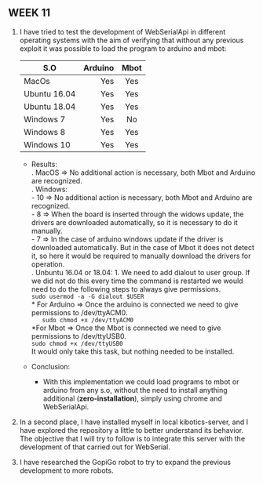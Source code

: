 ## WEEK 11

1. I have tried to test the development of WebSerialApi in different operating systems with the aim of verifying that without any previous exploit it was possible to load the program to arduino and mbot:   
    
    | S.O | Arduino | Mbot |
    | --- | ---: | :---: |
    | MacOs | Yes | Yes |
    | Ubuntu 16.04| Yes | Yes |
    | Ubuntu 18.04 | Yes | Yes |
    | Windows 7 | Yes | No |
    | Windows 8 | Yes | Yes |
    | Windows 10 | Yes | Yes |   
    
    * Results:    
        . MacOS => No additional action is necessary, both Mbot and Arduino are recognized.   
        . Windows:   
            - 10 => No additional action is necessary, both Mbot and Arduino are recognized.   
            - 8 => When the board is inserted through the widows update, the drivers are downloaded automatically, so it is necessary to do it manually.   
            - 7 => In the case of arduino windows update if the driver is downloaded automatically. But in the case of Mbot it does not detect it, so here it would be required to manually download the drivers for operation.   
        . Unbuntu 16.04 or 18.04:
            1. We need to add dialout to user group. If we did not do this every time the command is restarted we would need to do the following steps to always give permissions.     
            ```
            sudo usermod -a -G dialout $USER   
            ```   
            * For Arduino => Once the arduino is connected we need to give permissions to /dev/ttyACM0.    
            ```   
            sudo chmod +x /dev/ttyACM0   
            ```  
             *For Mbot => Once the Mbot is connected we need to give permissions to /dev/ttyUSB0.  
            ```
            sudo chmod +x /dev/ttyUSB0
            ```   
            It would only take this task, but nothing needed to be installed.
            
    * Conclusion:   
        - With this implementation we could load programs to mbot or arduino from any s.o, without the need to install anything additional (**zero-installation**), simply using chrome and WebSerialApi.  
     
2. In a second place, I have installed myself in local kibotics-server, and I have explored the repository a little to better understand its behavior. The objective that I will try to follow is to integrate this server with the development of that carried out for WebSerial.  

3. I have researched the GopiGo robot to try to expand the previous development to more robots.  
